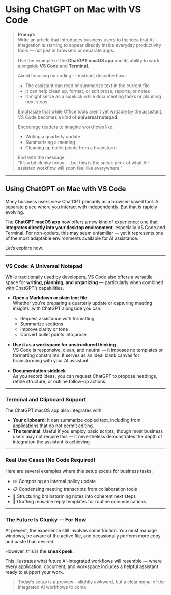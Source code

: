 # Using ChatGPT on Mac with VS Code

> **Prompt:**  
> Write an article that introduces business users to the idea that AI integration is starting to appear directly inside everyday productivity tools — not just in browsers or separate apps.  
>
> Use the example of the **ChatGPT macOS app** and its ability to work alongside **VS Code** and **Terminal**.  
>
> Avoid focusing on coding — instead, describe how:
> - The assistant can read or summarize text in the current file  
> - It can help clean up, format, or edit prose, reports, or notes  
> - It might serve as a sidekick while documenting tasks or planning next steps
>
> Emphasize that while Office tools aren’t yet writable by the assistant, VS Code becomes a kind of **universal notepad**.  
>
> Encourage readers to imagine workflows like:
> - Writing a quarterly update  
> - Summarizing a meeting  
> - Cleaning up bullet points from a brainstorm  
>
> End with the message:  
> “It’s a bit clunky today — but this is the sneak peek of what AI-assisted workflow will soon feel like everywhere.”


---

## Using ChatGPT on Mac with VS Code

Many business users view ChatGPT primarily as a browser-based tool. A separate place where you interact with independently. But that is rapidly evolving.

The **ChatGPT macOS app** now offers a new kind of experience: one that **integrates directly into your desktop environment**, especially VS Code and Terminal. For non-coders, this may seem unfamiliar — yet it represents one of the most adaptable environments available for AI assistance.

Let’s explore how.

---

### VS Code: A Universal Notepad

While traditionally used by developers, VS Code also offers a versatile space for **writing, planning, and organizing** — particularly when combined with ChatGPT’s capabilities.

- **Open a Markdown or plain text file**  
  Whether you're preparing a quarterly update or capturing meeting insights, with ChatGPT alongside you can:
  - Request assistance with formatting
  - Summarize sections
  - Improve clarity or tone
  - Convert bullet points into prose

- **Use it as a workspace for unstructured thinking**  
  VS Code is responsive, clean, and neutral — it imposes no templates or formatting constraints. It serves as an ideal blank canvas for brainstorming with your AI assistant.

- **Documentation sidekick**  
  As you record ideas, you can request ChatGPT to propose headings, refine structure, or outline follow-up actions.

---

### Terminal and Clipboard Support

The ChatGPT macOS app also integrates with:
- **Your clipboard**: It can summarize copied text, including from applications that do not permit editing.
- **The terminal**: Useful if you employ basic scripts, though most business users may not require this — it nevertheless demonstrates the depth of integration the assistant is achieving.

---

### Real Use Cases (No Code Required)

Here are several examples where this setup excels for business tasks:
- ✏️ Composing an internal policy update
- 📋 Condensing meeting transcripts from collaboration tools
- 🧠 Structuring brainstorming notes into coherent next steps
- 💬 Drafting reusable reply templates for routine communications

---

### The Future Is Clunky — For Now

At present, the experience still involves some friction. You must manage windows, be aware of the active file, and occasionally perform more copy and paste than desired.

However, this is the **sneak peek**.

This illustrates what future AI-integrated workflows will resemble — where every application, document, and workspace includes a helpful assistant ready to support your work.

> Today’s setup is a preview—slightly awkward, but a clear signal of the integrated AI workflows to come.
